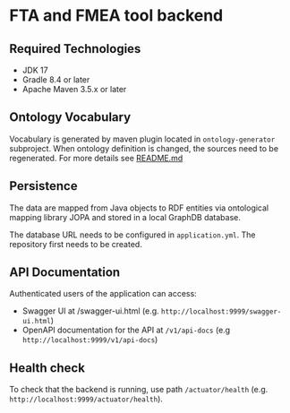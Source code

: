 # FTA and FMEA tool backend

## Required Technologies

- JDK 17
- Gradle 8.4 or later
- Apache Maven 3.5.x or later

## Ontology Vocabulary

Vocabulary is generated by maven plugin located in `ontology-generator` subproject.
When ontology definition is changed, the sources need to be regenerated. 
For more details see [README.md](ontology-generator/README.md)

## Persistence

The data are mapped from Java objects to RDF entities via ontological mapping library JOPA and stored in a local GraphDB database.

The database URL needs to be configured in `application.yml`. The repository first needs to be created.  

## API Documentation

Authenticated users of the application can access: 
- Swagger UI at /swagger-ui.html (e.g. `http://localhost:9999/swagger-ui.html`)
- OpenAPI documentation for the API at `/v1/api-docs` (e.g `http://localhost:9999/v1/api-docs`)

## Health check

To check that the backend is running, use path `/actuator/health` (e.g. `http://localhost:9999/actuator/health`).
